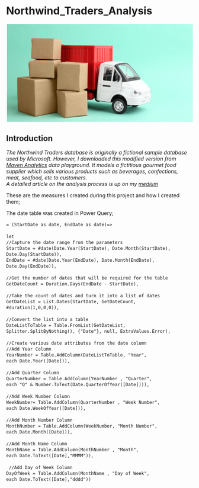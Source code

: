 # Northwind_Traders_Analysis       

![](selecting_supplier.png)   

## Introduction      
_The Northwind Traders database is originally a fictional sample database used by Microsoft. However, I downloaded this modified version from [Maven Analytics](https://www.mavenanalytics.io/) data playground. It models a fictitious gourmet food supplier which sells various products such as beverages, confections, meat, seafood, etc to customers._     
_A detailed article on the analysis process is up on my [medium]()_        

These are the measures I created during this project and how I created them;         

The date table was created in Power Query;     

    = (StartDate as date, EndDate as date)=>        
    
    let         
    //Capture the date range from the parameters
    StartDate = #date(Date.Year(StartDate), Date.Month(StartDate), 
    Date.Day(StartDate)),
    EndDate = #date(Date.Year(EndDate), Date.Month(EndDate), 
    Date.Day(EndDate)),      

    //Get the number of dates that will be required for the table
    GetDateCount = Duration.Days(EndDate - StartDate),

    //Take the count of dates and turn it into a list of dates
    GetDateList = List.Dates(StartDate, GetDateCount, 
    #duration(1,0,0,0)),

    //Convert the list into a table
    DateListToTable = Table.FromList(GetDateList, 
    Splitter.SplitByNothing(), {"Date"}, null, ExtraValues.Error),

    //Create various date attributes from the date column
    //Add Year Column
    YearNumber = Table.AddColumn(DateListToTable, "Year", 
    each Date.Year([Date])),

    //Add Quarter Column
    QuarterNumber = Table.AddColumn(YearNumber , "Quarter", 
    each "Q" & Number.ToText(Date.QuarterOfYear([Date]))),

    //Add Week Number Column
    WeekNumber= Table.AddColumn(QuarterNumber , "Week Number", 
    each Date.WeekOfYear([Date])),

    //Add Month Number Column
    MonthNumber = Table.AddColumn(WeekNumber, "Month Number", 
    each Date.Month([Date])),

    //Add Month Name Column
    MonthName = Table.AddColumn(MonthNumber , "Month", 
    each Date.ToText([Date],"MMMM")),

     //Add Day of Week Column
    DayOfWeek = Table.AddColumn(MonthName , "Day of Week", 
    each Date.ToText([Date],"dddd"))


